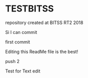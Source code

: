 # TESTBITSS
repository created at BITSS RT2 2018

Si I can commit

first commit

Editing this ReadMe file is the best!

push 2

Test for Text edit
